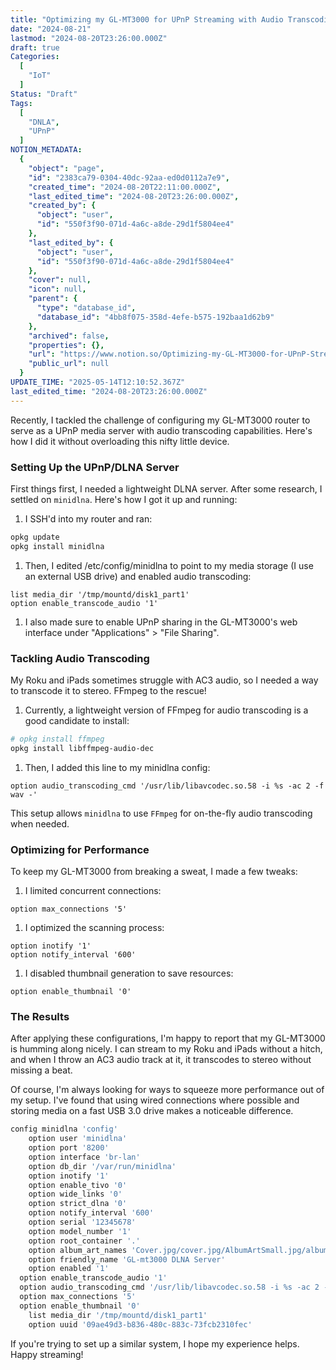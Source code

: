```yaml
---
title: "Optimizing my GL-MT3000 for UPnP Streaming with Audio Transcoding"
date: "2024-08-21"
lastmod: "2024-08-20T23:26:00.000Z"
draft: true
Categories:
  [
    "IoT"
  ]
Status: "Draft"
Tags:
  [
    "DNLA",
    "UPnP"
  ]
NOTION_METADATA:
  {
    "object": "page",
    "id": "2383ca79-0304-40dc-92aa-ed0d0112a7e9",
    "created_time": "2024-08-20T22:11:00.000Z",
    "last_edited_time": "2024-08-20T23:26:00.000Z",
    "created_by": {
      "object": "user",
      "id": "550f3f90-071d-4a6c-a8de-29d1f5804ee4"
    },
    "last_edited_by": {
      "object": "user",
      "id": "550f3f90-071d-4a6c-a8de-29d1f5804ee4"
    },
    "cover": null,
    "icon": null,
    "parent": {
      "type": "database_id",
      "database_id": "4bb8f075-358d-4efe-b575-192baa1d62b9"
    },
    "archived": false,
    "properties": {},
    "url": "https://www.notion.so/Optimizing-my-GL-MT3000-for-UPnP-Streaming-with-Audio-Transcoding-2383ca79030440dc92aaed0d0112a7e9",
    "public_url": null
  }
UPDATE_TIME: "2025-05-14T12:10:52.367Z"
last_edited_time: "2024-08-20T23:26:00.000Z"
---
```


Recently, I tackled the challenge of configuring my GL-MT3000 router to serve as a UPnP media server with audio transcoding capabilities. Here's how I did it without overloading this nifty little device.

### Setting Up the UPnP/DLNA Server

First things first, I needed a lightweight DLNA server. After some research, I settled on `minidlna`. Here's how I got it up and running:

1. I SSH'd into my router and ran:
  ```bash
  opkg update
  opkg install minidlna
  ```
  
  1. Then, I edited /etc/config/minidlna to point to my media storage (I use an external USB drive) and enabled audio transcoding:
  ```plain text
  list media_dir '/tmp/mountd/disk1_part1'
  option enable_transcode_audio '1'
  ```
  
  1. I also made sure to enable UPnP sharing in the GL-MT3000's web interface under "Applications" > "File Sharing".
### Tackling Audio Transcoding

My Roku and iPads sometimes struggle with AC3 audio, so I needed a way to transcode it to stereo. FFmpeg to the rescue!

1. Currently, a lightweight version of FFmpeg for audio transcoding is a good candidate to install:
  ```bash
  # opkg install ffmpeg
  opkg install libffmpeg-audio-dec
  ```
  
  1. Then, I added this line to my minidlna config:
  ```plain text
  option audio_transcoding_cmd '/usr/lib/libavcodec.so.58 -i %s -ac 2 -f wav -'
  ```
  
  This setup allows `minidlna` to use `FFmpeg` for on-the-fly audio transcoding when needed.

### Optimizing for Performance

To keep my GL-MT3000 from breaking a sweat, I made a few tweaks:

1. I limited concurrent connections:
  ```plain text
  option max_connections '5'
  
  ```
  
  1. I optimized the scanning process:
  ```plain text
  option inotify '1'
  option notify_interval '600'
  ```
  
  1. I disabled thumbnail generation to save resources:
  ```plain text
  option enable_thumbnail '0'
  ```
  
  ### The Results

After applying these configurations, I'm happy to report that my GL-MT3000 is humming along nicely. I can stream to my Roku and iPads without a hitch, and when I throw an AC3 audio track at it, it transcodes to stereo without missing a beat.

Of course, I'm always looking for ways to squeeze more performance out of my setup. I've found that using wired connections where possible and storing media on a fast USB 3.0 drive makes a noticeable difference.

```bash
config minidlna 'config'
	option user 'minidlna'
	option port '8200'
	option interface 'br-lan'
	option db_dir '/var/run/minidlna'
	option inotify '1'
	option enable_tivo '0'
	option wide_links '0'
	option strict_dlna '0'
	option notify_interval '600'
	option serial '12345678'
	option model_number '1'
	option root_container '.'
	option album_art_names 'Cover.jpg/cover.jpg/AlbumArtSmall.jpg/albumartsmall.jpg/AlbumArt.jpg/albumart.jpg/Album.jpg/album.jpg/Folder.jpg/folder.jpg/Thumb.jpg/thumb.jpg'
	option friendly_name 'GL-mt3000 DLNA Server'
	option enabled '1'
  option enable_transcode_audio '1'
  option audio_transcoding_cmd '/usr/lib/libavcodec.so.58 -i %s -ac 2 -f wav -'
  option max_connections '5'
  option enable_thumbnail '0'
	list media_dir '/tmp/mountd/disk1_part1'
	option uuid '09ae49d3-b836-480c-883c-73fcb2310fec'
```

If you're  trying to set up a similar system, I hope my experience helps. Happy streaming!

